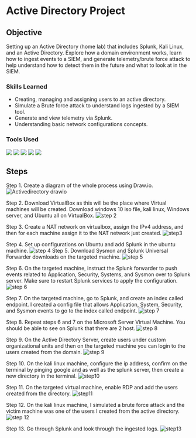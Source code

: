 # Active Directory Project

## Objective
Setting up an Active Directory (home lab) that includes Splunk, Kali Linux, and an Active Directory. Explore how a domain environment works, learn how to ingest events to a SIEM, and generate telemetry/brute force attack to help understand how to detect them in the future and what to look at in the SIEM.

### Skills Learned
- Creating, managing and assigning users to an active directory.
- Simulate a Brute force attack to understand logs ingested by a SIEM tool.
- Generate and view telemetry via Splunk.
- Understanding basic network configurations concepts.

### Tools Used

<img src="https://img.shields.io/badge/-Splunk-000000?&style=for-the-badge&logo=Splunk&logoColor=white" />
<img src="https://img.shields.io/badge/-Sysmon-8A2BE2?&style=for-the-badge&logo=windows&logoColor=white" />
<img src="https://img.shields.io/badge/-VirtualBox-183A61?&style=for-the-badge&logo=virtualbox&logoColor=white" />
<img src="https://img.shields.io/badge/-Linux-FCC624?&style=for-the-badge&logo=linux&logoColor=black" />
<img src="https://img.shields.io/badge/-Active%20Directory-003366?&style=for-the-badge&logo=microsoft&logoColor=white" />

## Steps
Step 1. Create a diagram of the whole process using Draw.io.
![Activedirectory drawio](https://github.com/user-attachments/assets/43aa888f-d19e-45e4-809b-e6128d7bf504)

Step 2. Download VirtualBox as this will be the place where Virtual machines will be created. Download windows 10 iso file, kali linux, Windows server, and Ubuntu all on VirtualBox.
![step 2](https://github.com/user-attachments/assets/847aa85f-1ea5-4da1-864a-54594b9750c0)

Step 3. Create a NAT network on virtualbox, assign the IPv4 address, and then for each machine assign it to the NAT network just created.
![step3](https://github.com/user-attachments/assets/d2f2baac-24cf-40b8-8852-df7001b19cbb)

Step 4. Set up configurations on Ubuntu and add Splunk in the ubuntu machine.
![step 4](https://github.com/user-attachments/assets/9626319b-ee8c-4e71-8f6a-dd84bb6fdbf6)
Step 5. Download Sysmon and Splunk Universal Forwarder downloads on the targeted machine.
![step 5](https://github.com/user-attachments/assets/b20e0b91-5e64-4702-be69-683edf6078da)

Step 6. On the targeted machine, instruct the Splunk forwarder to push events related to Application, Security, Systems, and Sysmon over to Splunk server. Make sure to restart Splunk services to apply the configuration.
![step 6](https://github.com/user-attachments/assets/11571d76-8f1d-4dd2-bb6b-9fec4a700e58)

Step 7. On the targeted machine, go to Splunk, and create an index called endpoint. I created a config file that allows Application, System, Security, and Sysmon events to go to the index called endpoint.
![step 7](https://github.com/user-attachments/assets/96d71a66-9938-456d-b755-1a5473441494)

Step 8. Repeat steps 6 and 7 on the Microsoft Server Virtual Machine. You should be able to see on Splunk that there are 2 host.
![step 8](https://github.com/user-attachments/assets/63288b6d-83a3-4e56-b781-6d2a98423cbd)

Step 9. On the Active Directory Server, create users under custom organizational units and then on the targeted machine you can login to the users created from the domain.
![step 9](https://github.com/user-attachments/assets/8b1db5b5-7a2d-4184-98d3-3f3703a8e897)

Step 10. On the kali linux machine, configure the ip address, confirm on the terminal by pinging google and as well as the splunk server, then create a new directory in the terminal.
![step10](https://github.com/user-attachments/assets/64692a3a-df57-40cd-a261-23d924f2222b)

Step 11. On the targeted virtual machine, enable RDP and add the users created from the directory.
![step11](https://github.com/user-attachments/assets/708c71b0-d59b-40b1-b4ab-9fea2fb0de86)

Step 12. On the kali linux machine, I simulated a brute force attack and the victim machine was one of the users I created from the active directory.
![step 12](https://github.com/user-attachments/assets/47af8b07-b953-4edb-a7d1-09cd9323a430)

Step 13. Go through Splunk and look through the ingested logs.
![step13](https://github.com/user-attachments/assets/76983f88-ed80-432c-9848-849fddb31067)

